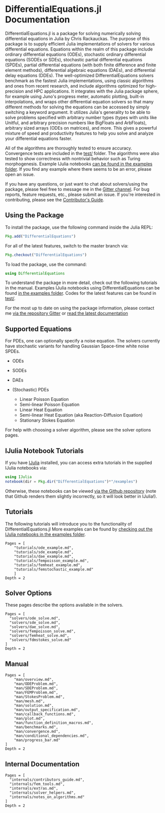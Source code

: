 # DifferentialEquations.jl Documentation

DifferentialEquations.jl is a package for solving numerically solving differential
equations in Julia by Chris Rackauckas. The purpose of this package is to supply
efficient Julia implementations of solvers for various differential equations.
Equations within the realm of this package include ordinary differential equations
(ODEs), stochastic ordinary differential equations (SODEs or SDEs), stochastic
partial differential equations (SPDEs), partial differential equations (with both
finite difference and finite element methods), differential algebraic equations
(DAEs), and differential delay equations (DDEs). The well-optimized
DifferentialEquations solvers benchmark as the fastest Julia implementations,
using classic algorithms and ones from recent research, and include algorithms
optimized for high-precision and HPC applications.  It integrates with the
Julia package sphere, for example using Juno's progress meter, automatic plotting,
built-in interpolations, and wraps other differential equation solvers so
that many different methods for solving the equations can be accessed by
simply switching a keyword argument. It utilizes Julia's generality to be
able to solve problems specified with arbitrary number types (types with
units like Unitful, and arbitrary precision numbers like BigFloats and
ArbFloats), arbitrary sized arrays (ODEs on matrices), and more. This gives
a powerful mixture of speed and productivity features to help you solve and
analyze your differential equations faster.

All of the algorithms are thoroughly tested to ensure accuracy. Convergence tests are included in the [test/](https://github.com/JuliaDiffEq/DifferentialEquations.jl/tree/master/test) folder. The algorithms were also tested to show correctness with nontrivial behavior such as Turing morphogenesis. Example IJulia notebooks
[can be found in the examples folder](https://github.com/JuliaDiffEq/DifferentialEquations.jl/tree/master/examples). If you find any example where there seems
to be an error, please open an issue.

If you have any questions, or just want to chat about solvers/using the package, please feel free to message me in the [Gitter channel](https://gitter.im/JuliaDiffEq/Lobby). For bug reports, feature requests, etc., please submit an issue. If you're interested in contributing, please see the [Contributor's Guide](http://juliadiffeq.github.io/DifferentialEquations.jl/latest/internals/contributors_guide.html).

## Using the Package

To install the package, use the following command inside the Julia REPL:
```julia
Pkg.add("DifferentialEquations")
```

For all of the latest features, switch to the master branch via:

```julia
Pkg.checkout("DifferentialEquations")
```

To load the package, use the command:

```julia
using DifferentialEquations
```

To understand the package in more detail, check out the following tutorials in the manual. Examples
IJulia notebooks using DifferentialEquations can be found [in the examples folder](https://github.com/JuliaDiffEq/DifferentialEquations.jl/tree/master/examples).
Codes for the latest features can be found in [test/](https://github.com/JuliaDiffEq/DifferentialEquations.jl/tree/master/test).

For the most up to date on using the package information, please contact me [via the repository Gitter](https://gitter.im/JuliaDiffEq/Lobby)
or [read the latest documentation](http://JuliaDiffEq.github.io/DifferentialEquations.jl/latest/)

## Supported Equations

For PDEs, one can optionally specify a noise equation. The solvers currently have
stochastic variants for handling Gaussian Space-time white noise SPDEs.

* ODEs
* SODEs
* DAEs
* (Stochastic) PDEs

  * Linear Poisson Equation
  * Semi-linear Poisson Equation
  * Linear Heat Equation
  * Semi-linear Heat Equation (aka Reaction-Diffusion Equation)
  * Stationary Stokes Equation

For help with choosing a solver algorithm, please see the solver options pages.

## IJulia Notebook Tutorials

If you have [IJulia](https://github.com/JuliaLang/IJulia.jl) installed, you can access
extra tutorials in the supplied IJulia notebooks via:

```julia
using IJulia
notebook(dir = Pkg.dir("DifferentialEquations")*"/examples")
```

Otherwise, these notebooks can be viewed [via the Github repository](https://github.com/JuliaDiffEq/DifferentialEquations.jl/tree/master/examples)
(note that Github renders them slightly incorrectly, so it will look better in IJulia!).

## Tutorials

The following tutorials will introduce you to the functionality of DifferentialEquations.jl
More examples can be found by [checking out the IJulia notebooks in the examples
folder](https://github.com/JuliaDiffEq/DifferentialEquations.jl/tree/master/examples).

```@contents
Pages = [
    "tutorials/ode_example.md",
    "tutorials/sde_example.md",
    "tutorials/dae_example.md",
    "tutorials/fempoisson_example.md",
    "tutorials/femheat_example.md",
    "tutorials/femstochastic_example.md"
    ]
Depth = 2
```

## Solver Options

These pages describe the options available in the solvers.

```@contents
Pages = [
  "solvers/ode_solve.md",
  "solvers/sde_solve.md",
  "solvers/dae_solve.md",
  "solvers/fempoisson_solve.md",
  "solvers/femheat_solve.md",
  "solvers/fdmstokes_solve.md"
]
Depth = 2
```

## Manual

```@contents
Pages = [
    "man/overview.md",
    "man/ODEProblem.md",
    "man/SDEProblem.md",
    "man/FEMProblem.md",
    "man/StokesProblem.md",
    "man/mesh.md",
    "man/solution.md",
    "man/output_specification.md",
    "man/callback_functions.md",
    "man/plot.md",
    "man/function_definition_macros.md",
    "man/benchmarks.md",
    "man/convergence.md",
    "man/conditional_dependencies.md",
    "man/progress_bar.md"
]
Depth = 2
```

## Internal Documentation

```@contents
Pages = [
  "internals/contributors_guide.md",
  "internals/fem_tools.md",
  "internals/extras.md",
  "internals/solver_helpers.md",
  "internals/notes_on_algorithms.md"
]
Depth = 2
```
